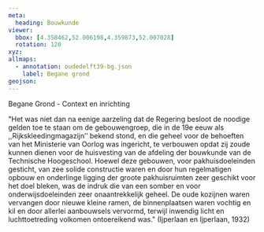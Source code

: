 ```yaml
---
meta:
  heading: Bouwkunde
viewer:
  bbox: [4.358462,52.006198,4.359873,52.007028]
  rotation: 120
xyz:
allmaps:
  - annotation: oudedelft39-bg.json
    label: Begane grond
geojson:
---
```

Begane Grond  - Context en inrichting

"Het was niet dan na eenige aarzeling dat de Regering besloot de noodige gelden toe te staan om de gebouwengroep, die in de 19e eeuw als ,,Rijkskleedingmagazijn’’ bekend stond, en die geheel voor de behoeften van het Ministerie van Oorlog was ingericht, te verbouwen opdat zij zoude kunnen dienen voor de huisvesting van de afdeling der bouwkunde van de Technische Hoogeschool. Hoewel deze gebouwen, voor pakhuisdoeleinden gesticht, van zee solide constructie waren en door hun regelmatigen opbouw en onderlinge ligging der groote pakhuisruimten zeer geschikt voor het doel bleken, was de indruk die van een somber en voor onderwijsdoeleinden zeer onaantrekkelijk geheel. De oude kozijnen waren vervangen door nieuwe kleine ramen, de binnenplaatsen waren vochtig en kil en door allerlei aanbouwsels vervormd, terwijl inwendig licht en luchttoetreding volkomen ontoereikend was." (Ijperlaan en Ijperlaan, 1932)
